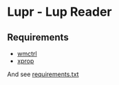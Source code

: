 # Lupr - Lup Reader

## Requirements

- [wmctrl](https://manpages.debian.org/stretch/wmctrl/wmctrl.1.en.html)
- [xprop](https://manpages.debian.org/stretch/x11-utils/xprop.1.en.html)

And see [requirements.txt](requirements.txt)
